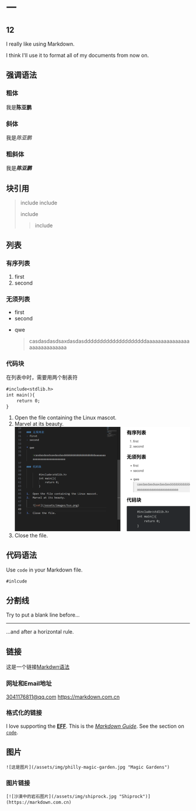 # 一
## 12
I really like using Markdown.

I think I'll use it to format all of my documents from now on.
## 强调语法

### 粗体
我是**陈亚鹏**

### 斜体
我是*陈亚鹏*

### 粗斜体
我是***陈亚鹏***

## 块引用
> include
> include
>
> include
>> include

## 列表

### 有序列表
1. first
2. second

### 无须列表
- first
- second

* qwe

    >casdasdasdsaxdasdasddddddddddddddddddddaaaaaaaaaaaaaaaaaaaaaaaaaaaa

### 代码块


在列表中时，需要用两个制表符

    #include<stdlib.h>
    int main(){
        return 0;
    }

1.  Open the file containing the Linux mascot.
2.  Marvel at its beauty.
    ![截图](./截图.png)
3.  Close the file.

## 代码语法
Use `code` in your Markdown file.
    
    #inlcude

## 分割线

Try to put a blank line before...

---

...and after a horizontal rule.

## 链接

这是一个链接[Markdwn语法](https://markdown.com.cn)

### 网址和Email地址
<3041176811@qq.com>
<https://markdown.com.cn>

### 格式化的链接
I love supporting the **[EFF](https://eff.org)**.
This is the *[Markdown Guide](https://www.markdownguide.org)*.
See the section on [`code`](https://eff.org).

## 图片

    ![这是图片](/assets/img/philly-magic-garden.jpg "Magic Gardens")

### 图片链接
    [![沙漠中的岩石图片](/assets/img/shiprock.jpg "Shiprock")](https://markdown.com.cn)